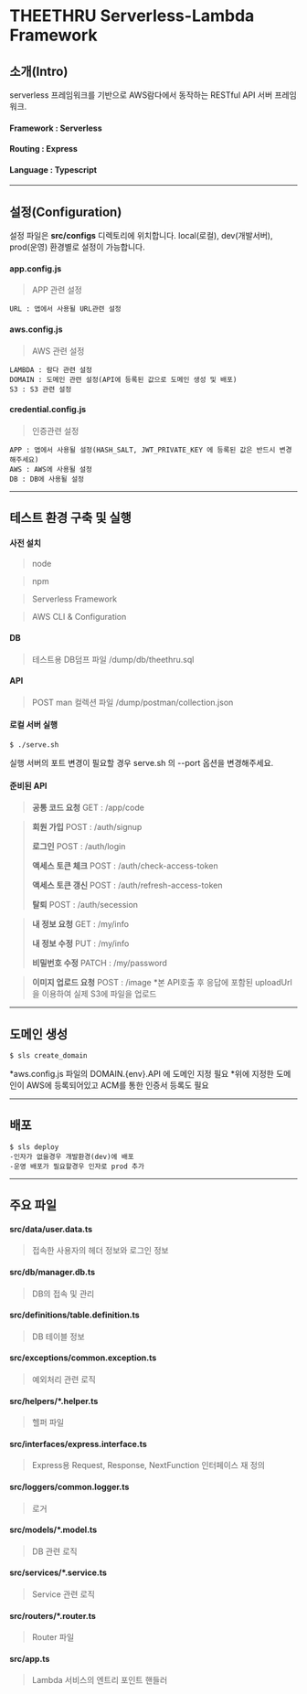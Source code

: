 THEETHRU Serverless-Lambda Framework
===

## 소개(Intro)
serverless 프레임워크를 기반으로 AWS람다에서 동작하는 RESTful API 서버 프레임워크.

#### Framework : Serverless

#### Routing : Express

#### Language : Typescript

---

## 설정(Configuration)
설정 파일은 **src/configs** 디렉토리에 위치합니다.
local(로컬), dev(개발서버), prod(운영) 환경별로 설정이 가능합니다.

#### **app.config.js**
> APP 관련 설정   

    URL : 앱에서 사용될 URL관련 설정   


#### **aws.config.js**
> AWS 관련 설정   

    LAMBDA : 람다 관련 설정   
    DOMAIN : 도메인 관련 설정(API에 등록된 값으로 도메인 생성 및 배포)   
    S3 : S3 관련 설정   


#### **credential.config.js**
> 인증관련 설정   

    APP : 앱에서 사용될 설정(HASH_SALT, JWT_PRIVATE_KEY 에 등록된 값은 반드시 변경해주세요)   
    AWS : AWS에 사용될 설정   
    DB : DB에 사용될 설정   

---

## 테스트 환경 구축 및 실행

#### 사전 설치 
> node

> npm 

> Serverless Framework

> AWS CLI & Configuration

#### DB
> 테스트용 DB덤프 파일
> /dump/db/theethru.sql

#### API
> POST man 컬렉션 파일
> /dump/postman/collection.json

#### 로컬 서버 실행
    $ ./serve.sh

실행 서버의 포트 변경이 필요할 경우 serve.sh 의 --port 옵션을 변경해주세요.

#### 준비된 API

> **공통 코드 요청**
> GET : /app/code 

> **회원 가입**
> POST : /auth/signup
> 
> **로그인**
> POST : /auth/login
> 
> **액세스 토큰 체크**
> POST : /auth/check-access-token
> 
> **액세스 토큰 갱신**
> POST : /auth/refresh-access-token
> 
> **탈퇴**
> POST : /auth/secession

> **내 정보 요청**
> GET : /my/info
> 
> **내 정보 수정**
> PUT : /my/info
> 
> **비밀번호 수정**
> PATCH : /my/password

> **이미지 업로드 요청**
> POST : /image
> *본 API호출 후 응답에 포함된 uploadUrl을 이용하여 실제 S3에 파일을 업로드

---

## 도메인 생성
    $ sls create_domain

*aws.config.js 파일의 DOMAIN.{env}.API 에 도메인 지정 필요
*위에 지정한 도메인이 AWS에 등록되어있고 ACM를 통한 인증서 등록도 필요

---

## 배포
    $ sls deploy
    -인자가 없을경우 개발환경(dev)에 배포
    -운영 배포가 필요할경우 인자로 prod 추가

--- 

## 주요 파일
#### **src/data/user.data.ts**   
> 접속한 사용자의 헤더 정보와 로그인 정보   

#### **src/db/manager.db.ts**   
> DB의 접속 및 관리   

#### **src/definitions/table.definition.ts**   
> DB 테이블 정보   

#### **src/exceptions/common.exception.ts**   
> 예외처리 관련 로직   

#### **src/helpers/*.helper.ts**   
> 헬퍼 파일   

#### **src/interfaces/express.interface.ts**   
> Express용 Request, Response, NextFunction 인터페이스 재 정의   

#### **src/loggers/common.logger.ts**   
> 로거   

#### **src/models/*.model.ts**   
> DB 관련 로직   

#### **src/services/*.service.ts**   
> Service 관련 로직   

#### **src/routers/*.router.ts**   
> Router 파일   

#### **src/app.ts**   
> Lambda 서비스의 엔트리 포인트 핸들러   
